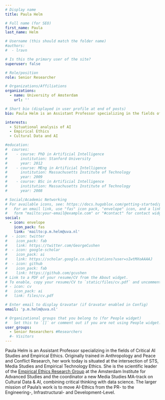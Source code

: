```yaml
---
# Display name
title: Paula Helm

# Full name (for SEO)
first_name: Paula 
last_name: Helm

# Username (this should match the folder name)
#authors:
#  - lravn

# Is this the primary user of the site?
superuser: false

# Role/position
role: Senior Researcher

# Organizations/Affiliations
organizations:
  - name: University of Amsterdam
    url: ''

# Short bio (displayed in user profile at end of posts)
bio: Paula Helm is an Assistant Professor specializing in the fields of Critical AI Studies and Empirical Ethics. Originally trained in Anthropology and Peace and Conflict Research, her work today is situated at the intersection of STS, Media Studies and Empirical Technology Ethics. 

interests:
  - Situational analysis of AI
  - Empirical Ethics
  - Cultural Data and AI

#education:
#  courses:
#    - course: PhD in Artificial Intelligence
#      institution: Stanford University
#      year: 2012
#    - course: MEng in Artificial Intelligence
#      institution: Massachusetts Institute of Technology
#      year: 2009
#    - course: BSc in Artificial Intelligence
#      institution: Massachusetts Institute of Technology
#      year: 2008

# Social/Academic Networking
# For available icons, see: https://docs.hugoblox.com/getting-started/page-builder/#icons
#   For an email link, use "fas" icon pack, "envelope" icon, and a link in the
#   form "mailto:your-email@example.com" or "#contact" for contact widget.
social:
  - icon: envelope
    icon_pack: fas
    link: 'mailto:p.m.helm@uva.nl'
#  - icon: twitter
#    icon_pack: fab
#    link: https://twitter.com/GeorgeCushen
#  - icon: google-scholar
#    icon_pack: ai
#    link: https://scholar.google.co.uk/citations?user=sIwtMXoAAAAJ
#  - icon: github
#    icon_pack: fab
#    link: https://github.com/gcushen
# Link to a PDF of your resume/CV from the About widget.
# To enable, copy your resume/CV to `static/files/cv.pdf` and uncomment the lines below.
# - icon: cv
#   icon_pack: ai
#   link: files/cv.pdf

# Enter email to display Gravatar (if Gravatar enabled in Config)
email: 'p.m.helm@uva.nl'

# Organizational groups that you belong to (for People widget)
#   Set this to `[]` or comment out if you are not using People widget.
user_groups:
  - Senior Researchers #Researchers
  #- Visitors
---
```


Paula Helm is an Assistant Professor specializing in the fields of Critical AI Studies and Empirical Ethics. Originally trained in Anthropology and Peace and Conflict Research, her work today is situated at the intersection of STS, Media Studies and Empirical Technology Ethics. She is the scientific leader of the [Empirical Ethics Research Group](https://ias.uva.nl/themes/foundations-and-methods/empirical-ethics/empirical-ethics.html) at the Amsterdam Institute for Advanced Studies and the coordinator a new Media Studies MA-track on Cultural Data & AI, combining critical thinking with data science. The larger mission of Paula’s work is to move AI-Ethics from the PR- to the Engineering-, Infrastructural- and Development-Level.